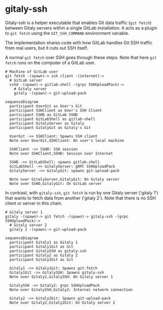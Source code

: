 # gitaly-ssh

Gitaly-ssh is a helper executable that enables Git data traffic
(`git fetch`) between Gitaly servers within a single GitLab
installation. It acts as a plugin to `git fetch` using the
`GIT_SSH_COMMAND` environment variable.

The implementation shares code with how GitLab handles Git SSH traffic
from real users, but it cuts out SSH itself.

A normal `git fetch` over SSH goes through these steps. Note that here
`git fetch` runs on the computer of a GitLab user.

```
# Machine of GitLab user
git fetch -(spawn)-> ssh client -(internet)->
  # GitLab server
  sshd -(spawn)-> gitlab-shell -(grpc SSHUploadPack)-> 
    # Gitaly server
    gitaly -(spawn)-> git-upload-pack
```

```mermaid
sequenceDiagram
  participant UserGit as User's Git
  participant SSHClient as User's SSH Client
  participant SSHD as GitLab SSHD
  participant GitLabShell as gitlab-shell
  participant GitalyServer as Gitaly
  participant GitalyGit as Gitaly's Git

  UserGit ->> SSHClient: Spawns SSH client
  Note over UserGit,SSHClient: On user's local machine

  SSHClient ->> SSHD: SSH session
  Note over SSHClient,SSHD: Session over Internet

  SSHD ->> GitLabShell: spawns gitlab-shell
  GitLabShell ->> GitalyServer: gRPC SSHUploadPack
  GitalyServer ->> GitalyGit: spawns git-upload-pack

  Note over GitalyServer,GitalyGit: On Gitaly server
  Note over SSHD,GitalyGit: On GitLab server
```

In contrast, with `gitaly-ssh`, `git fetch` is run by one Gitaly server
('gitaly 1') that wants to fetch data from another ('gitaly 2'). Note
that there is no SSH client or server in this chain.

```
# Gitaly server 1
gitaly -(spawn)-> git fetch -(spawn)-> gitaly-ssh -(grpc SSHUploadPack)->
  # Gitaly server 2
  gitaly 2 -(spawn)-> git-upload-pack
```

```mermaid
sequenceDiagram
  participant Gitaly1 as Gitaly 1
  participant Gitaly1Git as Git
  participant GitalySSH as gitaly-ssh
  participant Gitaly2 as Gitaly 2
  participant Gitaly2Git as Git

  Gitaly1 ->> Gitaly1Git: Spawns git-fetch
  Gitaly1Git ->> GitalySSH: Spawns gitaly-ssh
  Note over Gitaly1,GitalySSH: On Gitaly server 1

  GitalySSH ->> Gitaly2: grpc SSHUploadPack
  Note over GitalySSH,Gitaly2: Internal network connection

  Gitaly2 ->> Gitaly2Git: Spawns git-upload-pack
  Note over Gitaly2,Gitaly2Git: On Gitaly server 2
```